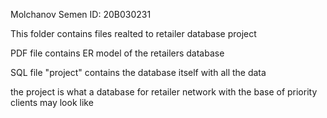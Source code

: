 Molchanov Semen ID: 20B030231

This folder contains files realted to retailer database project

PDF file contains ER model of the retailers database

SQL file "project" contains the database itself with all the data 

the project is what a database for retailer network with the base of priority clients may look like